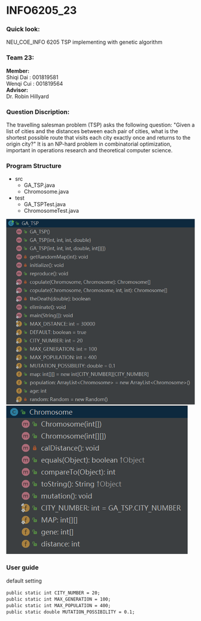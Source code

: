 # INFO6205_23
### Quick look: ###
NEU_COE_INFO 6205 TSP implementing with genetic algorithm

### Team 23: ###
**Member:**  
Shiqi Dai : 001819581  
Wenqi Cui : 001819564  
**Advisor:**  
Dr. Robin Hillyard

### Question Discription: ###
The travelling salesman problem (TSP) asks the following question: "Given a list of cities and the distances between each pair of cities, what is the shortest possible route that visits each city exactly once and returns to the origin city?" It is an NP-hard problem in combinatorial optimization, important in operations research and theoretical computer science.

### Program Structure ###
- src
   - GA_TSP.java     
   - Chromosome.java
- test
   - GA_TSPTest.java
   - ChromosomeTest.java

![](https://github.com/shiqidai1002/INFO6205_23/blob/master/img/GA_TSP_structure.png)
![](https://github.com/shiqidai1002/INFO6205_23/blob/master/img/Chromosome_structure.png)

### User guide ###
default setting

`public static int CITY_NUMBER = 20;`  
`public static int MAX_GENERATION = 100;`  
`public static int MAX_POPULATION = 400;`  
`public static double MUTATION_POSSIBILITY = 0.1;`